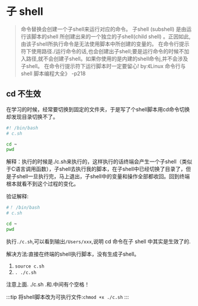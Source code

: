 # 子 shell

>命令替换会创建一个子shell来运行对应的命令。 子shell (subshell) 是由运行该脚本的shell 所创建出来的一个独立的子shell(child shell) 。正因如此,由该子shell所执行命令是无法使用脚本中所创建的变量的。
>在命令行提示符下使用路径./运行命令的话,也会创建出子shell;要是运行命令的时候不加入路径,就不会创建子shell。如果你使用的是内建的shell命令j,并不会涉及子shell。
>在命令行提示符下运行脚本时一定要留心!
>by:《Linux 命令行与 shell 脚本编程大全》 -p218

## cd 不生效
在学习的时候，经常要切换到固定的文件夹，于是写了个shell脚本用cd命令切换却发现目录切换不了。
```sh
#! /bin/bash
# c.sh

cd ~
pwd
 ```
 解释：执行的时候是./c.sh来执行的，这样执行的话终端会产生一个子shell（类似于C语言调用函数），子shell去执行我的脚本，在子shell中已经切换了目录了，但是子shell一旦执行完，马上退出，子shell中的变量和操作全部都收回。回到终端根本就看不到这个过程的变化。

验证解释:
 ```sh
#！ /bin/bash
# c.sh

cd ~
pwd
 ```

执行`./c.sh`,可以看到输出`/Users/xxx`,说明 cd 命令在子 shell 中其实是生效了的.

解决方法:直接在终端的shell执行脚本，没有生成子shell。
1. `source c.sh`
2. `. ./c.sh`

注意上面. ./c.sh .和.中间有个空格！

:::tip
将shell脚本改为可执行文件:`chmod +x ./c.sh`
:::
